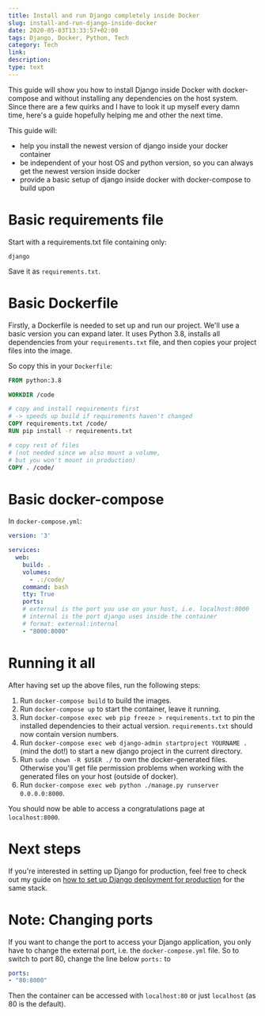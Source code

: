 ```yaml
---
title: Install and run Django completely inside Docker
slug: install-and-run-django-inside-docker
date: 2020-05-03T13:33:57+02:00
tags: Django, Docker, Python, Tech
category: Tech
link: 
description: 
type: text
---
```


This guide will show you how to install Django inside Docker with docker-compose 
and without installing any dependencies on the host system.
Since there are a few quirks and I have to look it up myself every damn time,
here's a guide hopefully helping me and other the next time.

This guide will:

- help you install the newest version of django inside your docker container
- be independent of your host OS and python version, so you can always get the newest version inside docker
- provide a basic setup of django inside docker with docker-compose to build upon
<!-- TEASER_END -->

# Basic requirements file
Start with a requirements.txt file containing only:
```
django
```
Save it as `requirements.txt`.

# Basic Dockerfile
Firstly, a Dockerfile is needed to set up and run our project.
We'll use a basic version you can expand later.
It uses Python 3.8, installs all dependencies from your `requirements.txt` file,
and then copies your project files into the image.

So copy this in your `Dockerfile`:

```Dockerfile
FROM python:3.8

WORKDIR /code

# copy and install requirements first 
# -> speeds up build if requirements haven't changed
COPY requirements.txt /code/
RUN pip install -r requirements.txt

# copy rest of files
# (not needed since we also mount a volume, 
# but you won't mount in production)
COPY . /code/
```

# Basic docker-compose
In `docker-compose.yml`:

```yaml
version: '3'

services:
  web:
    build: .
    volumes:
      - .:/code/
    command: bash
    tty: True
    ports:
    # external is the port you use on your host, i.e. localhost:8000
    # internal is the port django uses inside the container
    # format: external:internal 
    - "8000:8000"
```

# Running it all
After having set up the above files, run the following steps:

1. Run `docker-compose build` to build the images.
2. Run `docker-compose up` to start the container, leave it running.
3. Run `docker-compose exec web pip freeze > requirements.txt` to pin the installed dependencies to their actual version. `requirements.txt` should now contain version numbers.
4. Run `docker-compose exec web django-admin startproject YOURNAME .` (mind the dot!) to start a new django project in the current directory.
5. Run `sudo chown -R $USER ./` to own the docker-generated files. Otherwise you'll get file permission problems when working with the generated files on your host (outside of docker).
6. Run `docker-compose exec web python ./manage.py runserver 0.0.0.0:8000`.

You should now be able to access a congratulations page at `localhost:8000`.

# Next steps
If you're interested in setting up Django for production, 
feel free to check out my guide on 
[how to set up Django deployment for production](http://karllorey.com/posts/django-production-docker-mod-wsgi/) for the same stack.

# Note: Changing ports
If you want to change the port to access your Django application, 
you only have to change the external port, i.e. the `docker-compose.yml` file.
So to switch to port 80, change the line below `ports:` to
```yaml
ports:
- "80:8000"
```
Then the container can be accessed with `localhost:80` or just `localhost` (as 80 is the default).